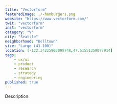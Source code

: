 ```yaml
---
title: "Vectorform"
featuredImage: ./-hamburgers.png
website: "https://www.vectorform.com/"
twit: "vectorform"
inst: "vectorform"
category: "V"
city: "Seattle"
neighborhood: "Belltown"
size: "Large (41-100)"
location: [-122.34225903099748,47.61551359077914]
tags:
    - ux/ui
    - product
    - research
    - strategy
    - engineering
published: true
---
```


Description
